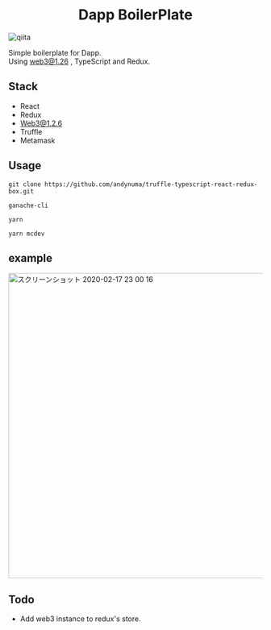 <h1 align="center">Dapp BoilerPlate
</h2>

![qiita](https://user-images.githubusercontent.com/29624403/75884401-14fdab80-5e68-11ea-83a2-b57f26392154.gif)


Simple boilerplate for Dapp.  
Using web3@1.26 , TypeScript and Redux.



## Stack

- React
- Redux
- Web3@1.2.6
- Truffle
- Metamask

## Usage

`git clone https://github.com/andynuma/truffle-typescript-react-redux-box.git`

`ganache-cli`

`yarn`

`yarn mcdev`




## example


<img width="606" alt="スクリーンショット 2020-02-17 23 00 16" src="https://user-images.githubusercontent.com/29624403/74660347-512edc00-51d9-11ea-8ce6-2deccdc4da6d.png">



## Todo

- Add web3 instance to redux's store.
